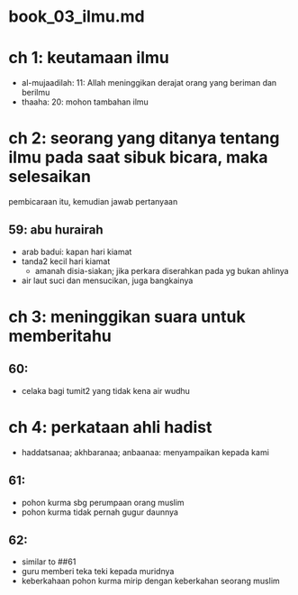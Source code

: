 # book_03_ilmu.md

# ch 1: keutamaan ilmu
* al-mujaadilah: 11: Allah meninggikan derajat orang yang beriman dan berilmu
* thaaha: 20: mohon tambahan ilmu

# ch 2: seorang yang ditanya tentang ilmu pada saat sibuk bicara, maka selesaikan
pembicaraan itu, kemudian jawab pertanyaan
## 59: abu hurairah
* arab badui: kapan hari kiamat
* tanda2 kecil hari kiamat
  * amanah disia-siakan;
    jika perkara diserahkan pada yg bukan ahlinya
* air laut suci dan mensucikan, juga bangkainya

# ch 3: meninggikan suara untuk memberitahu
## 60:
* celaka bagi tumit2 yang tidak kena air wudhu

# ch 4: perkataan ahli hadist
* haddatsanaa; akhbaranaa; anbaanaa: menyampaikan kepada kami

## 61:
* pohon kurma sbg perumpaan orang muslim
* pohon kurma tidak pernah gugur daunnya

## 62:
* similar to ##61
* guru memberi teka teki kepada muridnya
* keberkahaan pohon kurma mirip dengan keberkahan seorang muslim

<!--
next
fathul-baari-1-syarah-hadits-bukhari.pdf
269/440
Kajian Kitab Syarah Kitab Shahih Bukhari Kajian Ke-18 - Usta
 -->

